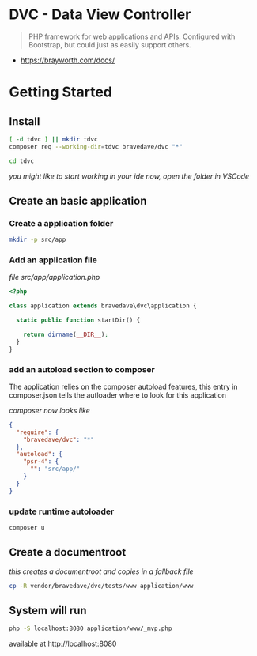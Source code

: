 # DVC - Data View Controller

> PHP framework for web applications and APIs.
Configured with Bootstrap, but could just as easily support others.

* <https://brayworth.com/docs/>

# Getting Started

## Install

```sh
[ -d tdvc ] || mkdir tdvc
composer req --working-dir=tdvc bravedave/dvc "*"

cd tdvc
```

*you might like to start working in your ide now, open the folder in VSCode*

## Create an basic application

### Create a application folder
```sh
mkdir -p src/app
```

### Add an application file
*file src/app/application.php*
```php
<?php

class application extends bravedave\dvc\application {

  static public function startDir() {

    return dirname(__DIR__);
  }
}
```

### add an autoload section to composer

The application relies on the composer autoload features,
 this entry in composer.json tells the autloader where to look
 for this application

*composer now looks like*
```json
{
  "require": {
    "bravedave/dvc": "*"
  },
  "autoload": {
    "psr-4": {
      "": "src/app/"
    }
  }
}
```

### update runtime autoloader

```sh
composer u
```

## Create a documentroot

*this creates a documentroot and copies in a fallback file*

```sh
cp -R vendor/bravedave/dvc/tests/www application/www
```

## System will run

```sh
php -S localhost:8080 application/www/_mvp.php
```

available at http://localhost:8080

